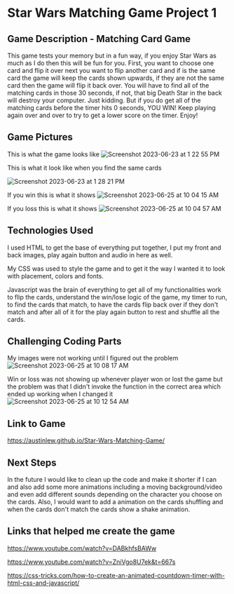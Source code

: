# Star Wars Matching Game Project 1


## Game Description - Matching Card Game
This game tests your memory but in a fun way, if you enjoy Star Wars as much as I do then this will be fun for you. First, you want to choose one card and flip it over next you want to flip another card and if is the same card the game will keep the cards shown upwards, if they are not the same card then the game will flip it back over. You will have to find all of the matching cards in those 30 seconds, if not, that big Death Star in the back will destroy your computer. Just kidding. But if you do get all of the matching cards before the timer hits 0 seconds, YOU WIN! Keep playing again over and over to try to get a lower score on the timer. Enjoy!

## Game Pictures
This is what the game looks like
![Screenshot 2023-06-23 at 1 22 55 PM](https://github.com/anandpatel48/SEI-BlackJack/assets/134661556/7f185aac-4004-445f-9d2a-fade6fa45b63)

This is what it look like when you find the same cards

![Screenshot 2023-06-23 at 1 28 21 PM](https://github.com/anandpatel48/SEI-BlackJack/assets/134661556/992180fe-6405-4921-a579-bdc0e30dea51)

If you win this is what it shows
![Screenshot 2023-06-25 at 10 04 15 AM](https://github.com/anandpatel48/SEI-BlackJack/assets/134661556/0d71cd6c-4f3b-4a42-a508-5e9551ce3313)


If you loss this is what it shows
![Screenshot 2023-06-25 at 10 04 57 AM](https://github.com/anandpatel48/SEI-BlackJack/assets/134661556/39aad612-b1bc-4677-9b4a-b6280d01fe6a)


## Technologies Used
I used HTML to get the base of everything put together, I put my front and back images, play again button and audio in here as well.

My CSS was used to style the game and to get it the way I wanted it to look with placement, colors and fonts.

Javascript was the brain of everything to get all of my functionalities work to flip the cards, understand the win/lose logic of the game, my timer to run, to find the cards that match, to have the cards flip back over if they don't match and after all of it for the play again button to rest and shuffle all the cards.

## Challenging Coding Parts
My images were not working until I figured out the problem
![Screenshot 2023-06-25 at 10 08 17 AM](https://github.com/anandpatel48/SEI-BlackJack/assets/134661556/004a6356-23ab-4028-9193-e9bba70014f7)


Win or loss was not showing up whenever player won or lost the game but the problem was that I didn't invoke the function in the correct area which ended up working when I changed it
![Screenshot 2023-06-25 at 10 12 54 AM](https://github.com/anandpatel48/SEI-BlackJack/assets/134661556/72bd998c-ceaf-4fce-9a9c-f84b01af772e)

## Link to Game
https://austinlew.github.io/Star-Wars-Matching-Game/

## Next Steps
In the future I would like to clean up the code and make it shorter if I can and also add some more animations including a moving background/video and even add different sounds depending on the character you choose on the cards. Also, I would want to add a animation on the cards shuffling and when the cards don't match the cards show a shake animation. 

## Links that helped me create the game
https://www.youtube.com/watch?v=DABkhfsBAWw


https://www.youtube.com/watch?v=ZniVgo8U7ek&t=667s


https://css-tricks.com/how-to-create-an-animated-countdown-timer-with-html-css-and-javascript/
